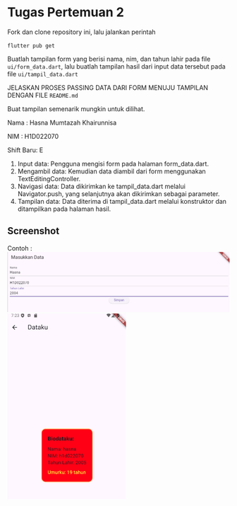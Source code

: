 # Tugas Pertemuan 2

Fork dan clone repository ini, lalu jalankan perintah 
```
flutter pub get
```
Buatlah tampilan form yang berisi nama, nim, dan tahun lahir pada file `ui/form_data.dart`, lalu buatlah tampilan hasil dari input data tersebut pada file `ui/tampil_data.dart`

JELASKAN PROSES PASSING DATA DARI FORM MENUJU TAMPILAN DENGAN FILE `README.md`

Buat tampilan semenarik mungkin untuk dilihat.


Nama : Hasna Mumtazah Khairunnisa

NIM : H1D022070

Shift Baru: E

1. Input data: Pengguna mengisi form pada halaman form_data.dart.
2. Mengambil data: Kemudian data diambil dari form menggunakan TextEditingController.
3. Navigasi data: Data dikirimkan ke tampil_data.dart melalui Navigator.push, yang selanjutnya akan dikirimkan sebagai parameter.
4. Tampilan data: Data diterima di tampil_data.dart melalui konstruktor dan ditampilkan pada halaman hasil.

## Screenshot
Contoh :
![Lampiran Form](formnya.png)
![Lampiran Hasil](Hasilnya.png)
